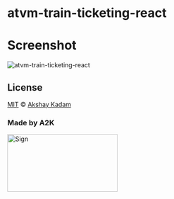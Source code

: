 # atvm-train-ticketing-react

# Screenshot

![atvm-train-ticketing-react](http://imgur.com/x8UzFBW.png)

## License

[MIT](LICENSE.md) © [Akshay Kadam](https://github.com/deadcoder0904)

### Made by A2K

<img src="http://imgur.com/jfmA33n.png" alt="Sign" width=250 height=130 />
